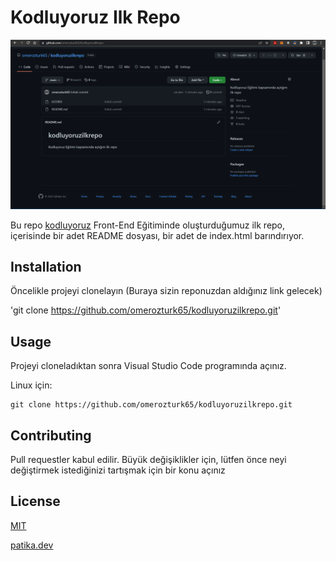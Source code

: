 # **Kodluyoruz Ilk Repo**

![Images](Images/Project.png)

Bu repo [kodluyoruz](https://kodluyoruz.org/) Front-End Eğitiminde oluşturduğumuz ilk repo, içerisinde bir adet README dosyası, bir adet de index.html barındırıyor.

## **Installation**
Öncelikle projeyi clonelayın (Buraya sizin reponuzdan aldığınız link gelecek)

'git clone https://github.com/omerozturk65/kodluyoruzilkrepo.git'

## **Usage**
Projeyi cloneladıktan sonra Visual Studio Code programında açınız.

Linux için:

```git
git clone https://github.com/omerozturk65/kodluyoruzilkrepo.git
```

## **Contributing**
Pull requestler kabul edilir. Büyük değişiklikler için, lütfen önce neyi değiştirmek istediğinizi tartışmak için bir konu açınız 

## **License**
[MIT](C:\Users\monster\Documents\GitHub\kodluyoruzilkrepo\LICENSE)

[patika.dev](https://www.patika.dev/tr)